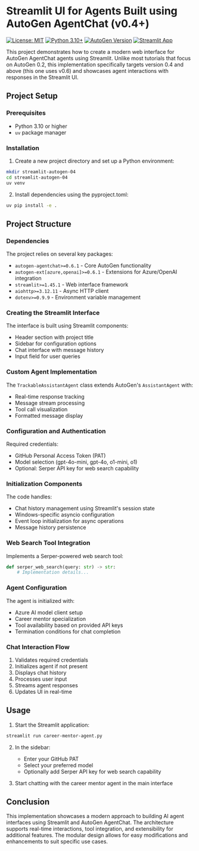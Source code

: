# Streamlit UI for Agents Built using AutoGen AgentChat (v0.4+)

[![License: MIT](https://img.shields.io/badge/License-MIT-yellow.svg)](https://opensource.org/licenses/MIT)
[![Python 3.10+](https://img.shields.io/badge/python-3.10+-blue.svg)](https://www.python.org/downloads/)
[![AutoGen Version](https://img.shields.io/badge/AutoGen-0.4+-green.svg)](https://microsoft.github.io/autogen/stable/index.html)
[![Streamlit App](https://static.streamlit.io/badges/streamlit_badge_black_white.svg)](https://streamlit.io/gallery)

This project demonstrates how to create a modern web interface for AutoGen AgentChat agents using Streamlit. Unlike most tutorials that focus on AutoGen 0.2, this implementation specifically targets version 0.4 and above (this one uses v0.6) and showcases agent interactions with responses in the Streamlit UI.

## Project Setup

### Prerequisites
- Python 3.10 or higher
- `uv` package manager

### Installation

1. Create a new project directory and set up a Python environment:
```sh
mkdir streamlit-autogen-04
cd streamlit-autogen-04
uv venv
```

2. Install dependencies using the pyproject.toml:
```sh
uv pip install -e .
```

## Project Structure

### Dependencies
The project relies on several key packages:
- `autogen-agentchat>=0.6.1` - Core AutoGen functionality
- `autogen-ext[azure,openai]>=0.6.1` - Extensions for Azure/OpenAI integration
- `streamlit>=1.45.1` - Web interface framework
- `aiohttp>=3.12.11` - Async HTTP client
- `dotenv>=0.9.9` - Environment variable management

### Creating the Streamlit Interface
The interface is built using Streamlit components:
- Header section with project title
- Sidebar for configuration options
- Chat interface with message history
- Input field for user queries

### Custom Agent Implementation
The `TrackableAssistantAgent` class extends AutoGen's `AssistantAgent` with:
- Real-time response tracking
- Message stream processing
- Tool call visualization
- Formatted message display

### Configuration and Authentication
Required credentials:
- GitHub Personal Access Token (PAT)
- Model selection (gpt-4o-mini, gpt-4o, o1-mini, o1)
- Optional: Serper API key for web search capability

### Initialization Components
The code handles:
- Chat history management using Streamlit's session state
- Windows-specific asyncio configuration
- Event loop initialization for async operations
- Message history persistence

### Web Search Tool Integration
Implements a Serper-powered web search tool:
```python
def serper_web_search(query: str) -> str:
    # Implementation details...
```

### Agent Configuration
The agent is initialized with:
- Azure AI model client setup
- Career mentor specialization
- Tool availability based on provided API keys
- Termination conditions for chat completion

### Chat Interaction Flow
1. Validates required credentials
2. Initializes agent if not present
3. Displays chat history
4. Processes user input
5. Streams agent responses
6. Updates UI in real-time

## Usage

1. Start the Streamlit application:
```sh
streamlit run career-mentor-agent.py
```

2. In the sidebar:
   - Enter your GitHub PAT
   - Select your preferred model
   - Optionally add Serper API key for web search capability

3. Start chatting with the career mentor agent in the main interface


## Conclusion

This implementation showcases a modern approach to building AI agent interfaces using Streamlit and AutoGen AgentChat. The architecture supports real-time interactions, tool integration, and extensibility for additional features. The modular design allows for easy modifications and enhancements to suit specific use cases.
